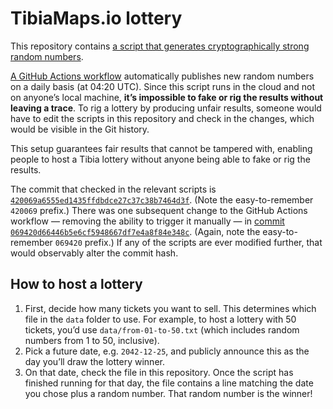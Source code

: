 # TibiaMaps.io lottery

This repository contains [a script that generates cryptographically strong random numbers](https://github.com/tibiamaps/lottery/blob/main/rng.py).

[A GitHub Actions workflow](https://github.com/tibiamaps/lottery/blob/main/.github/workflows/update.yml) automatically publishes new random numbers on a daily basis (at 04:20 UTC). Since this script runs in the cloud and not on anyone’s local machine, **it’s impossible to fake or rig the results without leaving a trace**. To rig a lottery by producing unfair results, someone would have to edit the scripts in this repository and check in the changes, which would be visible in the Git history.

This setup guarantees fair results that cannot be tampered with, enabling people to host a Tibia lottery without anyone being able to fake or rig the results.

The commit that checked in the relevant scripts is [`420069a6555ed1435ffdbdce27c37c38b7464d3f`](https://github.com/tibiamaps/lottery/commit/420069a6555ed1435ffdbdce27c37c38b7464d3f). (Note the easy-to-remember `420069` prefix.) There was one subsequent change to the GitHub Actions workflow — removing the ability to trigger it manually — in [commit `069420d66446b5e6cf5948667df7e4a8f84e348c`](https://github.com/tibiamaps/lottery/commit/069420d66446b5e6cf5948667df7e4a8f84e348c). (Again, note the easy-to-remember `069420` prefix.) If any of the scripts are ever modified further, that would observably alter the commit hash.

## How to host a lottery

1. First, decide how many tickets you want to sell. This determines which file in the `data` folder to use. For example, to host a lottery with 50 tickets, you’d use `data/from-01-to-50.txt` (which includes random numbers from 1 to 50, inclusive).
1. Pick a future date, e.g. `2042-12-25`, and publicly announce this as the day you’ll draw the lottery winner.
1. On that date, check the file in this repository. Once the script has finished running for that day, the file contains a line matching the date you chose plus a random number. That random number is the winner!
